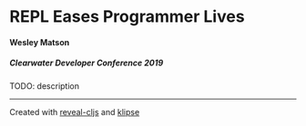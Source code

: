 # REPL Eases Programmer Lives
#### Wesley Matson
##### Clearwater Developer Conference 2019

TODO: description

----
Created with [reveal-cljs](https://github.com/n2o/reveal-cljs) and [klipse](https://github.com/viebel/klipse)
